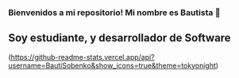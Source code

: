 ### Bienvenidos a mi repositorio! Mi nombre es Bautista 👋

## Soy estudiante, y desarrollador de Software

(https://github-readme-stats.vercel.app/api?username=BautiSobenko&show_icons=true&theme=tokyonight)


